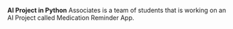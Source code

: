 **AI Project in Python**
Associates is a team of students that is working on an AI Project called Medication Reminder App.
